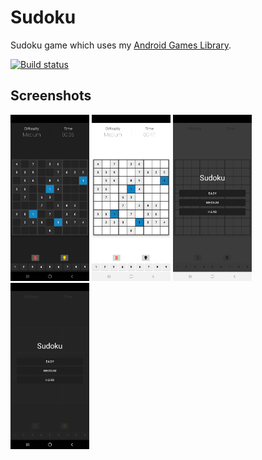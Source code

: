 # Sudoku
Sudoku game which uses my <a href="https://github.com/SoWieMarkus/Games">Android Games Library</a>.

<a href="https://play.google.com/store/apps/details?id=markus.wieland.sudoku">
        <img src="https://upload.wikimedia.org/wikipedia/commons/7/78/Google_Play_Store_badge_EN.svg" alt="Build status" width="50%">
 </a>

## Screenshots

 <img src="https://github.com/SoWieMarkus/Sudoku/blob/main/screenshots/english/Screenshot_20210409-225115_Sudoku.jpg" width="25%">
 <img src="https://github.com/SoWieMarkus/Sudoku/blob/main/screenshots/english/Screenshot_20210409-225127_Sudoku.jpg" width="25%">
 <img src="https://github.com/SoWieMarkus/Sudoku/blob/main/screenshots/english/Screenshot_20210409-225140_Sudoku.jpg" width="25%">
 <img src="https://github.com/SoWieMarkus/Sudoku/blob/main/screenshots/english/Screenshot_20210409-225148_Sudoku.jpg" width="25%">


